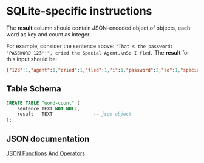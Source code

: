 # SQLite-specific instructions

The **result** column should contain JSON-encoded object of objects, each word as key and count as integer.

For example, consider the sentence above: `"That's the password: 'PASSWORD 123'!", cried the Special Agent.\nSo I fled.`
The **result** for this input should be:

```json
{"123":1,"agent":1,"cried":1,"fled":1,"i":1,"password":2,"so":1,"special":1,"that's":1,"the":2}
```

## Table Schema

```sql
CREATE TABLE "word-count" (
    sentence TEXT NOT NULL,
    result   TEXT               -- json object
);
```

## JSON documentation

[JSON Functions And Operators][json-docs]

[json-docs]: https://www.sqlite.org/json1.html
